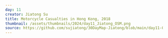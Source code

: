 ```yaml
---
day: 11
creator: Jiatong Su
title: Motorcycle Casualties in Hong Kong, 2018
thumbnail: /assets/thumbnails/2024/day11_Jiatong_OSM.png
source: https://github.com/sujiatong/30DayMap-Jiatong/blob/main/day11-OSM/day11.Rmd
---
```

